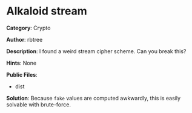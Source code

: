 # Alkaloid stream

**Category**: Crypto

**Author**: rbtree

**Description**:
I found a weird stream cipher scheme. Can you break this?

**Hints**: None

**Public Files**:
 * dist

**Solution**:
Because `fake` values are computed awkwardly, this is easily solvable
with brute-force.
